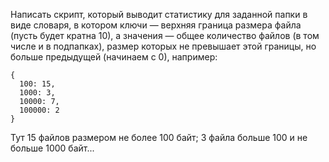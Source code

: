 Написать скрипт, который выводит статистику для заданной папки в виде словаря, в котором ключи — верхняя граница размера файла (пусть будет кратна 10), а значения — общее количество файлов (в том числе и в подпапках), размер которых не превышает этой границы, но больше предыдущей (начинаем с 0), например:
    
    {
      100: 15,
      1000: 3,
      10000: 7,
      100000: 2
    }

Тут 15 файлов размером не более 100 байт; 3 файла больше 100 и не больше 1000 байт...
